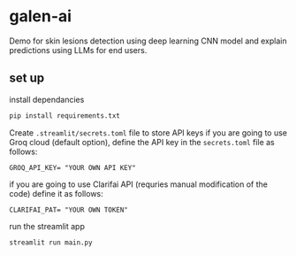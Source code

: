 # galen-ai

Demo for skin lesions detection using deep learning CNN model and explain predictions using LLMs for end users.

 ## set up
 install dependancies
 ```bash
pip install requirements.txt
```
Create `.streamlit/secrets.toml` file to store API keys
if you are going to use Groq cloud (default option), define the API key in the `secrets.toml` file as follows:
```
GROQ_API_KEY= "YOUR OWN API KEY"
```
if you are going to use Clarifai API (requries manual modification of the code) define it as follows:
```
CLARIFAI_PAT= "YOUR OWN TOKEN"
```
run the streamlit app
```bash
streamlit run main.py
```
